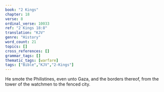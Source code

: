 ```yaml
---
book: "2 Kings"
chapter: 18
verse: 8
ordinal_verse: 10033
ref: "2 Kings 18:8"
translation: "KJV"
genre: "History"
word_count: 21
topics: []
cross_references: []
grammar_tags: []
thematic_tags: [warfare]
tags: ["Bible","KJV","2-Kings"]
---
```

He smote the Philistines, even unto Gaza, and the borders thereof, from the tower of the watchmen to the fenced city.
